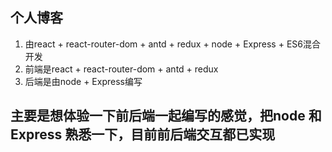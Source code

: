 ## 个人博客
1. 由react + react-router-dom + antd + redux + node + Express + ES6混合开发
2. 前端是react + react-router-dom + antd + redux
3. 后端是由node + Express编写
## 主要是想体验一下前后端一起编写的感觉，把node 和 Express 熟悉一下，目前前后端交互都已实现
